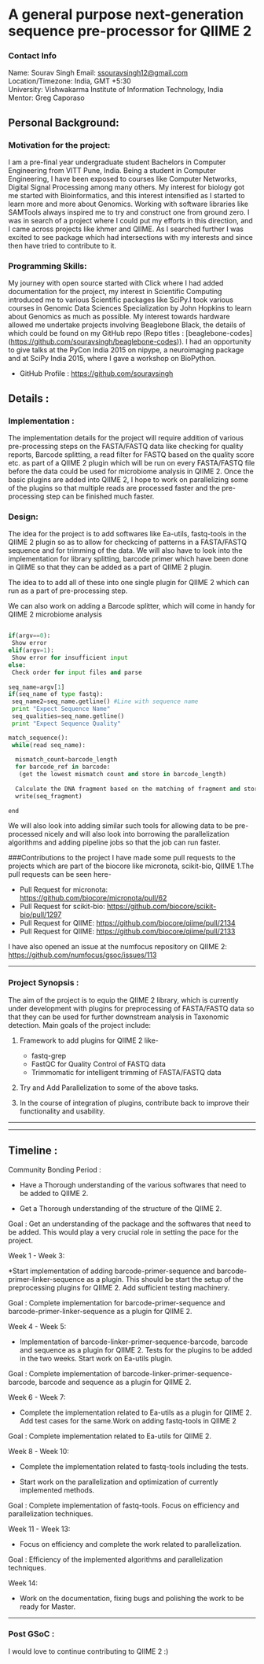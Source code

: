 # A general purpose next-generation sequence pre-processor for QIIME 2

### Contact Info

Name: Sourav Singh
Email: ssouravsingh12@gmail.com   
Location/Timezone: India, GMT +5:30   
University: Vishwakarma Institute of Information Technology, India     
Mentor: Greg Caporaso

## Personal Background:
### Motivation for the project:

I am a pre-final year undergraduate student Bachelors in Computer Engineering from VITT Pune, India. Being a student in Computer Engineering, I have been exposed to courses like Computer Networks, Digital Signal Processing among many others. My interest for biology got me started with Bioinformatics, and this interest intensified as I started to learn more and more about Genomics. Working with software libraries like SAMTools always inspired me to try and construct one from ground zero. I was in search of a project where I could put my efforts in this direction, and I came across projects like khmer and QIIME. As I searched further I was excited to see package which had intersections with my interests and since then have tried to contribute to it.

### Programming Skills:

My journey with open source started with Click where I had added documentation for the project, my interest in Scientific Computing introduced me to various Scientific packages like SciPy.I took various courses in Genomic Data Sciences Specialization by John Hopkins to learn about Genomics as much as possible. My interest towards hardware allowed me undertake projects involving Beaglebone Black, the details of which could be found on my GitHub repo (Repo titles : [beaglebone-codes] (https://github.com/souravsingh/beaglebone-codes)). I had an opportunity to give talks at the PyCon India 2015 on nipype, a neuroimaging package and at SciPy India 2015, where I gave a workshop on BioPython. 
 
* GitHub Profile : https://github.com/souravsingh

## Details :

### Implementation :
The implementation details for the project will require addition of various pre-processing steps on the FASTA/FASTQ data like checking for quality reports, Barcode splitting, a read filter for FASTQ based on the quality score etc. as part of a QIIME 2 plugin which will be run on every FASTA/FASTQ file before the data could be used for microbiome analysis in QIIME 2. Once the basic plugins are added into QIIME 2, I hope to work on parallelizing some of the plugins so that multiple reads are processed faster and the pre-processing step can be finished much faster.

### Design:

The idea for the project is to add softwares like Ea-utils, fastq-tools in the QIIME 2 plugin so as to allow for checkcing of patterns in a FASTA/FASTQ sequence and for trimming of the data. We will also have to look into the implementation for library splitting, barcode primer which have been done in QIIME so that they can be added as a part of QIIME 2 plugin.

The idea to to add all of these into one single plugin for QIIME 2 which can run as a part of pre-processing step.

We can also work on adding a Barcode splitter, which will come in handy for QIIME 2 microbiome analysis
```python

if(argv==0):
 Show error
elif(argv=1):
 Show error for insufficient input
else:
 Check order for input files and parse
 
seq_name=argv[1]
if(seq_name of type fastq):
 seq_name2=seq_name.getline() #Line with sequence name
 print "Expect Sequence Name"
 seq_qualities=seq_name.getline()
 print "Expect Sequence Quality"

match_sequence():
 while(read seq_name):
 
  mismatch_count=barcode_length
  for barcode_ref in barcode:
   (get the lowest mismatch count and store in barcode_length)
  
  Calculate the DNA fragment based on the matching of fragment and store in seq_fragment.
  write(seq_fragment)
 
end
```     
We will also look into adding similar such tools for allowing data to be pre-processed nicely and will also look into borrowing the parallelization algorithms and adding pipeline jobs so that the job can run faster.

###Contributions to the project
I have made some pull requests to the projects which are part of the biocore like micronota, scikit-bio, QIIME 1.The pull requests can be seen here-

* Pull Request for micronota: https://github.com/biocore/micronota/pull/62
* Pull Request for scikit-bio: https://github.com/biocore/scikit-bio/pull/1297
* Pull Request for QIIME: https://github.com/biocore/qiime/pull/2134
* Pull Request for QIIME: https://github.com/biocore/qiime/pull/2133

I have also opened an issue at the numfocus repository on QIIME 2: https://github.com/numfocus/gsoc/issues/113

---
### Project Synopsis : 

The aim of the project is to equip the QIIME 2 library, which is currently under development with plugins for preprocessing of FASTA/FASTQ data so that they can be used for further downstream analysis in Taxonomic detection.
Main goals of the project include:

1. Framework to add plugins for QIIME 2 like-
    * fastq-grep
    * FastQC for Quality Control of FASTQ data
    * Trimmomatic for intelligent trimming of FASTA/FASTQ data

2. Try and Add Parallelization to some of the above tasks.

3. In the course of integration of plugins, contribute back to improve their functionality and usability.


---
---
## Timeline :

Community Bonding Period :
* Have a Thorough understanding of the various softwares that need to be added to QIIME 2.

* Get a Thorough understanding of the structure of the QIIME 2.

Goal : Get an understanding of the package and the softwares that need to be added. This would play a very crucial role in setting the pace for the project. 

Week 1 - Week 3:

*Start implementation of adding barcode-primer-sequence and barcode-primer-linker-sequence as a plugin. This should be start the setup of the preprocessing plugins for QIIME 2. Add sufficient testing machinery.

Goal : Complete implementation for barcode-primer-sequence and barcode-primer-linker-sequence as a plugin for QIIME 2.

Week 4 - Week 5:

* Implementation of barcode-linker-primer-sequence-barcode, barcode and sequence as a plugin for QIIME 2. Tests for the plugins to be added in the two weeks. Start work on Ea-utils plugin.

Goal : Complete implementation of barcode-linker-primer-sequence-barcode, barcode and sequence as a plugin for QIIME 2.

Week 6 - Week 7:

* Complete the implementation related to Ea-utils as a plugin for QIIME 2. Add test cases for the same.Work on adding fastq-tools in QIIME 2

Goal : Complete implementation related to Ea-utils for QIIME 2.

Week 8 - Week 10:

* Complete the implementation related to fastq-tools including the tests.

* Start work on the parallelization and optimization of currently implemented methods.

Goal : Complete implementation of fastq-tools. Focus on efficiency and parallelization techniques.

Week 11 - Week 13:

* Focus on efficiency and complete the work related to parallelization.

Goal : Efficiency of the implemented algorithms and parallelization techniques.

Week 14:

* Work on the documentation, fixing bugs and polishing the work to be ready for Master.

---
### Post GSoC :
I would love to continue contributing to QIIME 2 :)
